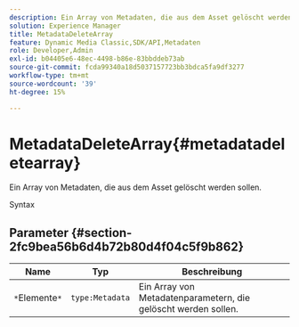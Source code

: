 ```yaml
---
description: Ein Array von Metadaten, die aus dem Asset gelöscht werden sollen.
solution: Experience Manager
title: MetadataDeleteArray
feature: Dynamic Media Classic,SDK/API,Metadaten
role: Developer,Admin
exl-id: b04405e6-48ec-4498-b86e-83bbddeb73ab
source-git-commit: fcda99340a18d5037157723bb3bdca5fa9df3277
workflow-type: tm+mt
source-wordcount: '39'
ht-degree: 15%

---
```


# MetadataDeleteArray{#metadatadeletearray}

Ein Array von Metadaten, die aus dem Asset gelöscht werden sollen.

Syntax

## Parameter {#section-2fc9bea56b6d4b72b80d4f04c5f9b862}

| Name | Typ | Beschreibung |
|---|---|---|
| `*`Elemente`*` | `type:Metadata` | Ein Array von Metadatenparametern, die gelöscht werden sollen. |
